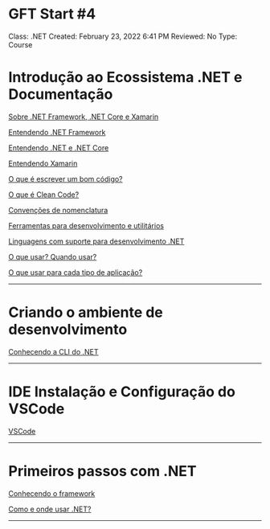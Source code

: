 # GFT Start #4

Class: .NET
Created: February 23, 2022 6:41 PM
Reviewed: No
Type: Course

# Introdução ao Ecossistema .NET e Documentação

[Sobre .NET Framework, .NET Core e Xamarin](GFT%20Start%20%204ff37/Sobre%20NET%20%203915d.md)

[Entendendo .NET Framework](GFT%20Start%20%204ff37/Entendendo%2057f8b.md)

[Entendendo .NET e .NET Core](GFT%20Start%20%204ff37/Entendendo%20bcb4c.md)

[Entendendo Xamarin](GFT%20Start%20%204ff37/Entendendo%202fc52.md)

[O que é escrever um bom código?](GFT%20Start%20%204ff37/O%20que%20e%CC%81%20e%20a4d64.md)

[O que é Clean Code?](GFT%20Start%20%204ff37/O%20que%20e%CC%81%20C%20b84d1.md)

[Convenções de nomenclatura](GFT%20Start%20%204ff37/Convenc%CC%A7o%CC%83%206cc94.md)

[Ferramentas para desenvolvimento e utilitários](GFT%20Start%20%204ff37/Ferramenta%209862d.md)

[Linguagens com suporte para desenvolvimento .NET](GFT%20Start%20%204ff37/Linguagens%20c82ba.md)

[O que usar? Quando usar?](GFT%20Start%20%204ff37/O%20que%20usar%208de78.md)

[O que usar para cada tipo de aplicação?](GFT%20Start%20%204ff37/O%20que%20usar%20ffe68.md)

---

# Criando o ambiente de desenvolvimento

[Conhecendo a CLI do .NET](GFT%20Start%20%204ff37/Conhecendo%20acc0e.md)

---

# IDE Instalação e Configuração do VSCode

[VSCode](GFT%20Start%20%204ff37/VSCode%20a2ebc.md)

---

# Primeiros passos com .NET

[Conhecendo o framework](GFT%20Start%20%204ff37/Conhecendo%20d1cc0.md)

[Como e onde usar .NET?](GFT%20Start%20%204ff37/Como%20e%20ond%20e1f48.md)

---